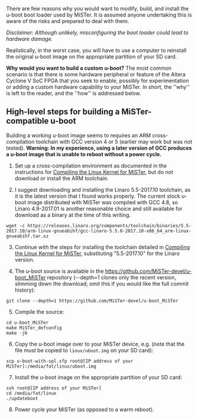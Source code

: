 There are few reasons why you would want to modify, build, and install the u-boot boot loader used by MiSTer.  It is assumed anyone undertaking this is aware of the risks and prepared to deal with them.  

_Disclaimer: Although unlikely, misconfiguring the boot loader could lead to hardware damage._

Realistically, in the worst case, you will have to use a computer to reinstall the original u-boot image on the appropriate partition of your SD card.

__Why would you want to build a custom u-boot?__  The most common scenario is that there is some hardware peripheral or feature of the Altera Cyclone V SoC FPGA that you seek to enable, possibly for experimentation or adding a custom hardware capability to your MiSTer.  In short, the ''why'' is left to the reader, and the ''how'' is addressed below.

## High-level steps for building a MiSTer-compatible u-boot

Building a working u-boot image seems to requires an ARM cross-compilation toolchain with GCC version 4 or 5 (earlier may work but was not tested).  __Warning: In my experience, using a later version of GCC produces a u-boot image that is unable to reboot without a power cycle.__

1. Set up a cross-compilation environment as documented in the instructions for [Compiling the Linux Kernel for MiSTer](Compiling-the-Linux-kernel-for-MiSTer), but do not download or install the ARM toolchain.

2. I suggest downloading and installing the Linaro 5.5-2017.10 toolchain, as it is the latest version that I found works properly. The current stock u-boot image distributed with MiSTer was compiled with GCC 4.8, so Linaro 4.9-2017.01 is another reasonable choice and still available for download as a binary at the time of this writing.
```
wget -c https://releases.linaro.org/components/toolchain/binaries/5.5-2017.10/arm-linux-gnueabihf/gcc-linaro-5.5.0-2017.10-x86_64_arm-linux-gnueabihf.tar.xz
```

3. Continue with the steps for installing the toolchain detailed in [Compiling the Linux Kernel for MiSTer](Compiling-the-Linux-kernel-for-MiSTer), substituting "5.5-2017.10" for the Linaro version.

4. The u-boot source is available in the https://github.com/MiSTer-devel/u-boot_MiSTer repository (--depth=1 clones only the recent version, slimming down the download; omit this if you would like the full commit history):
```
git clone --depth=1 https://github.com/MiSTer-devel/u-boot_MiSTer
```

5. Compile the source:
```
cd u-boot_MiSTer
make MiSTer_defconfig
make -j6
```

6. Copy the u-boot image over to your MiSTer device, e.g. (note that the file must be copied to `linux/uboot.img` on your SD card):
```
scp u-boot-with-spl.sfp root@[IP address of your MiSTer]:/media/fat/linux/uboot.img
``` 

7. Install the u-boot image on the appropriate partition of your SD card:
```
ssh root@[IP address of your MiSTer]
cd /media/fat/linux
./updateboot
```

8. Power cycle your MiSTer (as opposed to a warm reboot).